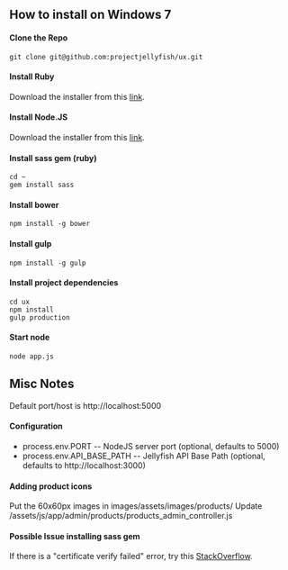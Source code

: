 ## How to install on Windows 7

#### Clone the Repo

	git clone git@github.com:projectjellyfish/ux.git

#### Install Ruby

Download the installer from this [link](http://rubyinstaller.org/).

#### Install Node.JS

Download the installer from this [link](http://nodejs.org/).

#### Install sass gem (ruby)

	cd ~
	gem install sass

#### Install bower

	npm install -g bower

#### Install gulp

	npm install -g gulp

#### Install project dependencies

	cd ux
	npm install
	gulp production

#### Start node

	node app.js

## Misc Notes

Default port/host is http://localhost:5000

#### Configuration
* process.env.PORT -- NodeJS server port (optional, defaults to 5000)
* process.env.API\_BASE\_PATH -- Jellyfish API Base Path (optional, defaults to http://localhost:3000)


#### Adding product icons

Put the 60x60px images in images/assets/images/products/
Update /assets/js/app/admin/products/products\_admin\_controller.js

#### Possible Issue installing sass gem

If there is a "certificate verify failed" error, try this [StackOverflow](http://stackoverflow.com/questions/27262582/i-get-certificate-verify-failed-on-installing-bundler-for-ruby-on-rails-on-wi).